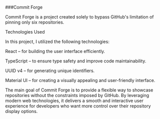 ###Commit Forge

Commit Forge is a project created solely to bypass GitHub's limitation of pinning only six repositories.

Technologies Used

In this project, I utilized the following technologies:

React – for building the user interface efficiently.

TypeScript – to ensure type safety and improve code maintainability.

UUID v4 – for generating unique identifiers.

Material UI – for creating a visually appealing and user-friendly interface.

The main goal of Commit Forge is to provide a flexible way to showcase repositories without the constraints imposed by GitHub. By leveraging modern web technologies, it delivers a smooth and interactive user experience for developers who want more control over their repository display options.
